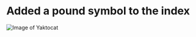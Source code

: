 # Added a pound symbol to the index
![Image of Yaktocat](https://octodex.github.com/images/yaktocat.png)
